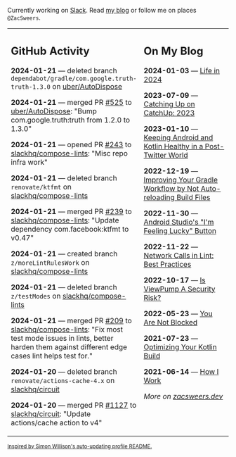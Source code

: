 Currently working on [Slack](https://slack.com/). Read [my blog](https://zacsweers.dev/) or follow me on places `@ZacSweers`.

<table><tr><td valign="top" width="60%">

## GitHub Activity
<!-- githubActivity starts -->
**2024-01-21** — deleted branch `dependabot/gradle/com.google.truth-truth-1.3.0` on [uber/AutoDispose](https://github.com/uber/AutoDispose)

**2024-01-21** — merged PR [#525](https://github.com/uber/AutoDispose/pull/525) to [uber/AutoDispose](https://github.com/uber/AutoDispose): "Bump com.google.truth:truth from 1.2.0 to 1.3.0"

**2024-01-21** — opened PR [#243](https://github.com/slackhq/compose-lints/pull/243) to [slackhq/compose-lints](https://github.com/slackhq/compose-lints): "Misc repo infra work"

**2024-01-21** — deleted branch `renovate/ktfmt` on [slackhq/compose-lints](https://github.com/slackhq/compose-lints)

**2024-01-21** — merged PR [#239](https://github.com/slackhq/compose-lints/pull/239) to [slackhq/compose-lints](https://github.com/slackhq/compose-lints): "Update dependency com.facebook:ktfmt to v0.47"

**2024-01-21** — created branch `z/moreLintRulesWork` on [slackhq/compose-lints](https://github.com/slackhq/compose-lints)

**2024-01-21** — deleted branch `z/testModes` on [slackhq/compose-lints](https://github.com/slackhq/compose-lints)

**2024-01-21** — merged PR [#209](https://github.com/slackhq/compose-lints/pull/209) to [slackhq/compose-lints](https://github.com/slackhq/compose-lints): "Fix most test mode issues in lints, better harden them against different edge cases lint helps test for."

**2024-01-20** — deleted branch `renovate/actions-cache-4.x` on [slackhq/circuit](https://github.com/slackhq/circuit)

**2024-01-20** — merged PR [#1127](https://github.com/slackhq/circuit/pull/1127) to [slackhq/circuit](https://github.com/slackhq/circuit): "Update actions/cache action to v4"
<!-- githubActivity ends -->
</td><td valign="top" width="40%">

## On My Blog
<!-- blog starts -->
**2024-01-03** — [Life in 2024](https://www.zacsweers.dev/life-in-2024/)

**2023-07-09** — [Catching Up on CatchUp: 2023](https://www.zacsweers.dev/catching-up-on-catchup-2023/)

**2023-01-10** — [Keeping Android and Kotlin Healthy in a Post-Twitter World](https://www.zacsweers.dev/keeping-android-healthy/)

**2022-12-19** — [Improving Your Gradle Workflow by Not Auto-reloading Build Files](https://www.zacsweers.dev/improving-your-workflow-by-not-auto-reloading-build-files/)

**2022-11-30** — [Android Studio's "I'm Feeling Lucky" Button](https://www.zacsweers.dev/android-studios-im-feeling-lucky-button/)

**2022-11-22** — [Network Calls in Lint: Best Practices](https://www.zacsweers.dev/network-calls-in-lint-best-practices/)

**2022-10-17** — [Is ViewPump A Security Risk?](https://www.zacsweers.dev/is-viewpump-a-security-risk/)

**2022-05-23** — [You Are Not Blocked](https://www.zacsweers.dev/you-are-not-blocked/)

**2021-07-23** — [Optimizing Your Kotlin Build](https://www.zacsweers.dev/optimizing-your-kotlin-build/)

**2021-06-14** — [How I Work](https://www.zacsweers.dev/how-i-work/)
<!-- blog ends -->
_More on [zacsweers.dev](https://zacsweers.dev/)_
</td></tr></table>

<sub><a href="https://simonwillison.net/2020/Jul/10/self-updating-profile-readme/">Inspired by Simon Willison's auto-updating profile README.</a></sub>